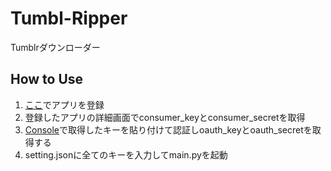 # Tumbl-Ripper
Tumblrダウンローダー

## How to Use
1. [ここ](https://www.tumblr.com/oauth/apps)でアプリを登録
2. 登録したアプリの詳細画面でconsumer_keyとconsumer_secretを取得
3. [Console](https://api.tumblr.com/console/calls/user/info)で取得したキーを貼り付けて認証しoauth_keyとoauth_secretを取得する
4. setting.jsonに全てのキーを入力してmain.pyを起動
